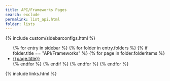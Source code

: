```yaml
---
title: API/Frameworks Pages
search: exclude
permalink: list_api.html
folder: lists
---
```


{% include custom/sidebarconfigs.html %}

<ul>
    {% for entry in sidebar %}
        {% for folder in entry.folders %}
            {% if folder.title == "API/Frameworks" %}
                {% for page in folder.folderitems %}
                    <li><a href="{{ page.url | remove: "/" }}">{{page.title}}</a></li>
                {% endfor %}
            {% endif %}
        {% endfor %}
    {% endfor %}
</ul>

{% include links.html %}
